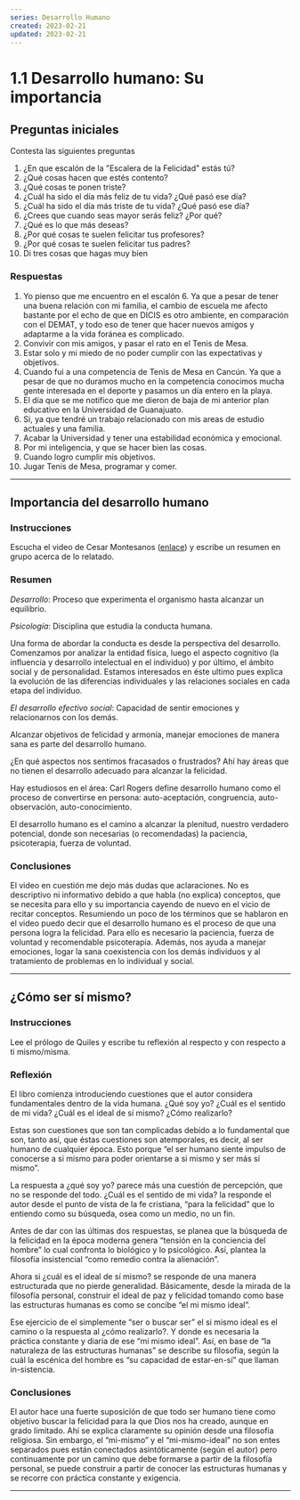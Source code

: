 ```yaml
---
series: Desarrollo Humano
created: 2023-02-21
updated: 2023-02-21
---
```


# 1.1 Desarrollo humano: Su importancia

## Preguntas iniciales

Contesta las siguientes preguntas

1. ¿En que escalón de la "Escalera de la Felicidad" estás tú?
2. ¿Qué cosas hacen que estés contento?
3. ¿Qué cosas te ponen triste?
4. ¿Cuál ha sido el día más feliz de tu vida? ¿Qué pasó ese día?
5. ¿Cuál ha sido el día más triste de tu vida? ¿Qué pasó ese día?
6. ¿Crees que cuando seas mayor serás feliz? ¿Por qué?
7. ¿Qué es lo que más deseas?
8. ¿Por qué cosas te suelen felicitar tus profesores?
9.  ¿Por qué cosas te suelen felicitar tus padres?
10. Di tres cosas que hagas muy bien

### Respuestas

1. Yo pienso que me encuentro en el escalón 6. Ya que a pesar de tener una buena relación con mi familia, el cambio de escuela me afecto bastante por el echo de que en DICIS es otro ambiente, en comparación con el DEMAT, y todo eso de tener que hacer nuevos amigos y adaptarme a la vida foránea es complicado.
2. Convivir con mis amigos, y pasar el rato en el Tenis de Mesa.
3. Estar solo y mi miedo de no poder cumplir con las expectativas y objetivos.
4. Cuando fui a una competencia de Tenis de Mesa en Cancún. Ya que a pesar de que no duramos mucho en la competencia conocimos mucha gente interesada en el deporte y pasamos un día entero en la playa.
5. El día que se me notifico que me dieron de baja de mi anterior plan educativo en la Universidad de Guanajuato.
6. Si, ya que tendré un trabajo relacionado con mis areas de estudio actuales y una familia.
7. Acabar la Universidad y tener una estabilidad económica y emocional.
8. Por mi inteligencia, y que se hacer bien las cosas.
9. Cuando logro cumplir mis objetivos.
10. Jugar Tenis de Mesa, programar y comer.

---

## Importancia del desarrollo humano

### Instrucciones

Escucha el video de Cesar Montesanos ([enlace](https://youtu.be/6hDsPPqYv7Y)) y escribe un resumen en grupo acerca de lo relatado.

### Resumen

*Desarrollo*: Proceso que experimenta el organismo hasta alcanzar un equilibrio.

*Psicología*: Disciplina que estudia la conducta humana.

Una forma de abordar la conducta es desde la perspectiva del desarrollo. Comenzamos por analizar la entidad física, luego el aspecto cognitivo (la influencia y desarrollo intelectual en el individuo) y por último, el ámbito social y de personalidad. Estamos interesados en éste ultimo pues explica la evolución de las diferencias individuales y las relaciones sociales en cada etapa del individuo.

*El desarrollo efectivo social*: Capacidad de sentir emociones y relacionarnos con los demás.

Alcanzar objetivos de felicidad y armonía, manejar emociones de manera sana es parte del desarrollo humano.

¿En qué aspectos nos sentimos fracasados o frustrados? Ahí hay áreas que no tienen el desarrollo adecuado para alcanzar la felicidad.

Hay estudiosos en el área: Carl Rogers define desarrollo humano como el proceso de convertirse en persona: auto-aceptación, congruencia, auto-observación, auto-conocimiento.

El desarrollo humano es el camino a alcanzar la plenitud, nuestro verdadero potencial, donde son necesarias (o recomendadas) la paciencia, psicoterapia, fuerza de voluntad.

### Conclusiones

El video en cuestión me dejo más dudas que aclaraciones. No es descriptivo ni informativo debido a que habla (no explica) conceptos, que se necesita para ello y su importancia cayendo de nuevo en el vicio de recitar conceptos. Resumiendo un poco de los términos que se hablaron en el video puedo decir que el desarrollo humano es el proceso de que una persona logra la felicidad. Para ello es necesario la paciencia, fuerza de voluntad y recomendable psicoterapia. Además, nos ayuda a manejar emociones, logar la sana coexistencia con los demás individuos y al tratamiento de problemas en lo individual y social.

---

## ¿Cómo ser sí mismo?

### Instrucciones

Lee el prólogo de Quiles y escribe tu reflexión al respecto y con respecto a ti mismo/misma.

### Reflexión

El libro comienza introduciendo cuestiones que el autor considera fundamentales dentro de la vida humana. ¿Qué soy yo? ¿Cuál es el sentido de mi vida? ¿Cuál es el ideal de sí mismo? ¿Cómo realizarlo?

Estas son cuestiones que son tan complicadas debido a lo fundamental que son, tanto así, que éstas cuestiones son atemporales, es decir, al ser humano de cualquier época. Esto porque “el ser humano siente impulso de conocerse a si mismo para poder orientarse a si mismo y ser más sí mismo”.

La respuesta a ¿qué soy yo? parece más una cuestión de percepción, que no se responde del todo. ¿Cuál es el sentido de mi vida? la responde el autor desde el punto de vista de la fe cristiana, “para la felicidad” que lo entiendo como su búsqueda, osea como un medio, no un fin.

Antes de dar con las últimas dos respuestas, se planea que la búsqueda de la felicidad en la época moderna genera “tensión en la conciencia del hombre” lo cual confronta lo biológico y lo psicológico. Así, plantea la filosofía insistencial “como remedio contra la alienación”.

Ahora si ¿cuál es el ideal de sí mismo? se responde de una manera estructurada que no pierde generalidad. Básicamente, desde la mirada de la filosofía personal, construir el ideal de paz y felicidad tomando como base las estructuras humanas es como se concibe “el mi mismo ideal”.

Ese ejercicio de el simplemente “ser o buscar ser” el si mismo ideal es el camino o la respuesta al ¿cómo realizarlo?. Y donde es necesaria la práctica constante y diaria de ese “mi mismo ideal”. Así, en base de “la naturaleza de las estructuras humanas” se describe su filosofía, según la cuál la escénica del hombre es “su capacidad de estar-en-sí” que llaman in-sistencia.

### Conclusiones

El autor hace una fuerte suposición de que todo ser humano tiene como objetivo buscar la felicidad para la que Dios nos ha creado, aunque en grado limitado. Ahí se explica claramente su opinión desde una filosofía religiosa. Sin embargo, el “mi-mismo” y el “mi-mismo-ideal” no son entes separados pues están conectados asintóticamente (según el autor) pero continuamente por un camino que debe formarse a partir de la filosofía personal, se puede construir a partir de conocer las estructuras humanas y se recorre con práctica constante y exigencia.

---
